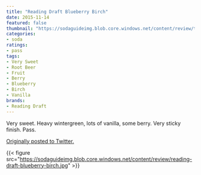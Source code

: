 ```yaml
---
title: "Reading Draft Blueberry Birch"
date: 2015-11-14
featured: false
thumbnail: "https://sodaguideimg.blob.core.windows.net/content/review/thumbs/reading-draft-blueberry-birch.jpg"
categories:
- soda
ratings:
- pass
tags:
- Very Sweet
- Root Beer
- Fruit
- Berry
- Blueberry
- Birch
- Vanilla
brands:
- Reading Draft
---
```


Very sweet. Heavy wintergreen, lots of vanilla, some berry. Very sticky finish. Pass.

[Originally posted to Twitter.](https://twitter.com/Cavorter/status/665663837752975360)

{{< figure src="https://sodaguideimg.blob.core.windows.net/content/review/reading-draft-blueberry-birch.jpg" >}}
